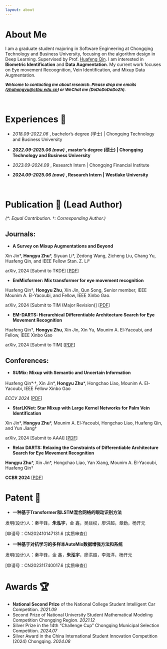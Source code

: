 ```yaml
---
layout: about 
---
```


# About Me
I am a graduate student majoring in Software Engineering at Chongqing Technology and Business University, focusing on the algorithm design in Deep Learning. Supervised by Prof. [Huafeng Qin](https://scholar.google.com/citations?user=5jvXcJ0AAAAJ&hl=zh-CN). I am interested in **Biometric Identification** and **Data Augmentation**. My current work focuses on Eye movement Recoognition, Vein Identification, and Mixup Data Augmentation.

<i><b><font size=2px>Welcome to contacting me about research. Please drop me emails (zhuhongyu@ctbu.edu.cn) or WeChat me (DoDoDoDoDoZh).</font></b></i>

<br/>

# Experiences 📝
* _2018.09-2022.06_ , bachelor’s degree (学士) | Chongqing Technology and Business University

* **_2022.09-2025.06 (now)_ , master’s degree (硕士) | Chongqing Technology and Business University**

* _2023.09-2024.09_ , Research Intern | Chongqing Financial Institute

* **_2024.09-2025.06 (now)_ , Research Intern | Westlake University**

<br/>

# Publication 📖 (Lead Author) 
_(*: Equal Contribution. †: Corresponding Author.)_

## Journals:

* **A Survey on Mixup Augmentations and Beyond** 

Xin Jin*, **Hongyu Zhu***, Siyuan Li*, Zedong Wang, Zicheng Liu, Chang Yu, Huafeng Qin, and IEEE Fellow Stan. Z. Li†

arXiv, 2024 [Submit to TKDE] [[PDF](https://arxiv.org/pdf/2409.05202)]





* **EmMixformer: Mix transformer for eye movement recognition**

Huafeng Qin†, **Hongyu Zhu**, Xin Jin, Qun Song, Senior member, IEEE Mounim A. El-Yacoubi, and Fellow, IEEE Xinbo Gao.

arXiv, 2024 [Submit to TIM (Major Revision)] [[PDF](https://arxiv.org/pdf/2401.04956)]





* **EM-DARTS: Hierarchical Differentiable Architecture Search for Eye Movement Recognition**

 Huafeng Qin†, **Hongyu Zhu**, Xin Jin, Xin Yu, Mounim A. El-Yacoubi, and Fellow, IEEE Xinbo Gao 

 arXiv, 2024 [Submit to TIM] [[PDF](https://arxiv.org/pdf/2409.14432)]

 

## Conferences:

* **SUMix: Mixup with Semantic and Uncertain Information**

Huafeng Qin*<sup>,</sup>†, Xin Jin*, **Hongyu Zhu***, Hongchao Liao, Mounim A. El-Yacoubi, IEEE Fellow Xinbo Gao

*ECCV 2024* [[PDF](https://arxiv.org/pdf/2407.07805)]



* **StarLKNet: Star Mixup with Large Kernel Networks for Palm Vein Identification**

Xin Jin*, **Hongyu Zhu***, Mounim A. El-Yacoubi, Hongchao Liao, Huafeng Qin, and Yun Jiang†

arXiv, 2024 [Submit to AAAI] [[PDF](https://arxiv.org/pdf/2405.12721)]




* **Relax DARTS: Relaxing the Constraints of Differentiable Architecture Search for Eye Movement Recognition**

**Hongyu Zhu***, Xin Jin*, Hongchao Liao, Yan Xiang, Mounim A. El-Yacoubi, Huafeng Qin†

**CCBR 2024**  [[PDF](https://arxiv.org/pdf/2409.11652)]


# Patent 📝
* **一种基于Transformer和LSTM混合网络的眼动识别方法**

发明(设计)人：秦华锋，**朱泓宇**，金 鑫，吴燚权，廖洪超，章勤，杨开元

[申请号：CN202410147131.6 (实质审查)]


* **一种基于对抗学习的多样本AutoMix数据增强方法和系统**
  
发明(设计)人：秦华锋，金 鑫，**朱泓宇**，廖洪超，李海洋，杨开元

[申请号：CN202311740017.6 (实质审查)]


# Awards 🏆 
* **National Second Prize** of the National College Student Intelligent Car Competition. _2021.09_
* Second Prize of National University Student Mathematical Modeling Competition Chongqing Region. _2021.12_
* Silver Prize in the 14th “Challenge Cup” Chongqing Municipal Selection Competition. _2024.07_
* Silver Award in the China International Student Innovation Competition (2024) Chongqing. _2024.08_



